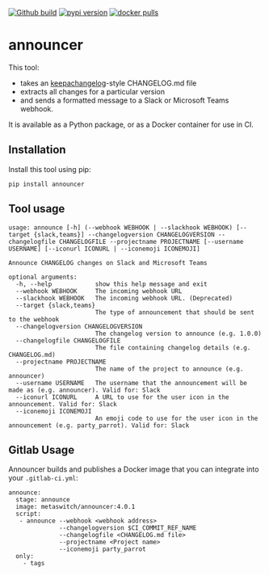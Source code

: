 [![Github build](https://img.shields.io/github/actions/workflow/status/metaswitch/announcer/steps.yml?branch=main)](https://github.com/Metaswitch/announcer)
[![pypi version](https://img.shields.io/pypi/v/announcer)](https://pypi.org/project/announcer/)
[![docker pulls](https://img.shields.io/docker/pulls/metaswitch/announcer)](https://hub.docker.com/r/metaswitch/announcer)

# announcer

This tool:
* takes an [keepachangelog](https://keepachangelog.com/en/1.0.0/)-style CHANGELOG.md file
* extracts all changes for a particular version
* and sends a formatted message to a Slack or Microsoft Teams webhook.

It is available as a Python package, or as a Docker container for use in CI.

## Installation

Install this tool using pip:

```
pip install announcer
```

## Tool usage

```
usage: announce [-h] (--webhook WEBHOOK | --slackhook WEBHOOK) [--target {slack,teams}] --changelogversion CHANGELOGVERSION --changelogfile CHANGELOGFILE --projectname PROJECTNAME [--username USERNAME] [--iconurl ICONURL | --iconemoji ICONEMOJI]

Announce CHANGELOG changes on Slack and Microsoft Teams

optional arguments:
  -h, --help            show this help message and exit
  --webhook WEBHOOK     The incoming webhook URL
  --slackhook WEBHOOK   The incoming webhook URL. (Deprecated)
  --target {slack,teams}
                        The type of announcement that should be sent to the webhook
  --changelogversion CHANGELOGVERSION
                        The changelog version to announce (e.g. 1.0.0)
  --changelogfile CHANGELOGFILE
                        The file containing changelog details (e.g. CHANGELOG.md)
  --projectname PROJECTNAME
                        The name of the project to announce (e.g. announcer)
  --username USERNAME   The username that the announcement will be made as (e.g. announcer). Valid for: Slack
  --iconurl ICONURL     A URL to use for the user icon in the announcement. Valid for: Slack
  --iconemoji ICONEMOJI
                        An emoji code to use for the user icon in the announcement (e.g. party_parrot). Valid for: Slack
```

## Gitlab Usage

Announcer builds and publishes a Docker image that you can integrate into your `.gitlab-ci.yml`:

```
announce:
  stage: announce
  image: metaswitch/announcer:4.0.1
  script:
   - announce --webhook <webhook address>
              --changelogversion $CI_COMMIT_REF_NAME
              --changelogfile <CHANGELOG.md file>
              --projectname <Project name>
              --iconemoji party_parrot
  only:
    - tags
```
